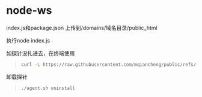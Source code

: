# node-ws

index.js和package.json 上传到/domains/域名目录/public_html

执行node index.js

如探针没扎进去，在终端使用

> ```bash
> curl -L https://raw.githubusercontent.com/mqiancheng/public/refs/heads/main/vps/node-ws/agent.sh -o agent.sh && chmod +x agent.sh && env NZ_SERVER=[agentg:port] NZ_TLS=false NZ_UUID=[UUID] NZ_CLIENT_SECRET=[CLIENT SECRET] ./agent.sh
> ```

卸载探针
> ```
> ./agent.sh uninstall
> ```
